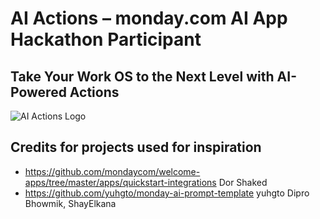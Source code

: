 # AI Actions – monday.com AI App Hackathon Participant
## Take Your Work OS to the Next Level with AI-Powered Actions

![AI Actions Logo](./public/actions-logo.png)


## Credits for projects used for inspiration
- https://github.com/mondaycom/welcome-apps/tree/master/apps/quickstart-integrations Dor Shaked
- https://github.com/yuhgto/monday-ai-prompt-template yuhgto Dipro Bhowmik, ShayElkana
